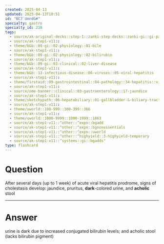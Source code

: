 ```yaml
---
created: 2025-04-13
updated: 2025-04-13T10:51
id: "BC7`UmndG#"
specialty: gastro
specialty_id: 210
tags:
  - source/ak-original-decks::step-1::zanki-step-decks::zanki-gi::gi-pathology
  - source/ak-step1-v11::
  - theme/b&b::09-gi::02-physiology::01-bile
  - source/ak-step1-v11::
  - theme/b&b::09-gi::02-physiology::02-bilirubin
  - source/ak-step1-v11::
  - theme/b&b::09-gi::03-clinical::02-liver-disease
  - source/ak-step1-v11::
  - theme/b&b::13-infectious-disease::06-viruses::05-viral-hepatitis
  - source/ak-step1-v11::
  - theme/firstaid::09-gastrointestinal::04-pathology::34-hepatitis::viral-hepatitis
  - source/ak-step1-v11::
  - source/ome-banner::clinical::03-gastroenterology::17-jaundice
  - source/ak-step1-v11::
  - theme/sketchypath::06-hepatobiliary::01-gallbladder-&-biliary-tract-disease::01-lab-evaluation-of-liver-injury-&-hyperbilirubinemia
  - source/ak-step1-v11::
  - theme/uworld::100-999::300-399::366
  - source/ak-step1-v11::
  - theme/uworld::1000-9999::1000-1999::1863
  - source/ak-step1-v11::^other::^expn::bgadd
  - source/ak-step1-v11::^other::^expn::bgnonessentials
  - source/ak-step1-v11::^other::^expn::uworld
  - source/ak-step1-v11::^other::^highyield::3-highyield-temporary
  - source/ak-step1-v11::^systems::gi::bgadds"
type: flashcard
---
```


# Question
After several days (up to 1 week) of acute viral hepatitis prodrome, signs of cholestasis develop: jaundice, pruritus, **dark**-colored urine, and **acholic** stool

---

# Answer
urine is dark due to increased conjugated bilirubin levels; and acholic stool (lacks bilirubin pigment)